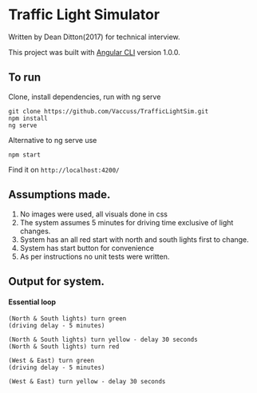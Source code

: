 # Traffic Light Simulator

Written by Dean Ditton(2017) for technical interview.

This project was built with [Angular CLI](https://github.com/angular/angular-cli) version 1.0.0.

## To run

Clone, install dependencies, run with ng serve
```
git clone https://github.com/Vaccuss/TrafficLightSim.git
npm install
ng serve
```

Alternative to ng serve use
```
npm start 
```

Find it on `http://localhost:4200/`


## Assumptions made.
1. No images were used, all visuals done in css
2. The system assumes 5 minutes for driving time exclusive of light changes.
3. System has an all red start with north and south lights first to change.
4. System has start button for convenience 
6. As per instructions no unit tests were written.

## Output for system.
#### Essential loop
```
(North & South lights) turn green
(driving delay - 5 minutes)

(North & South lights) turn yellow - delay 30 seconds
(North & South lights) turn red

(West & East) turn green
(driving delay - 5 minutes)

(West & East) turn yellow - delay 30 seconds
```



